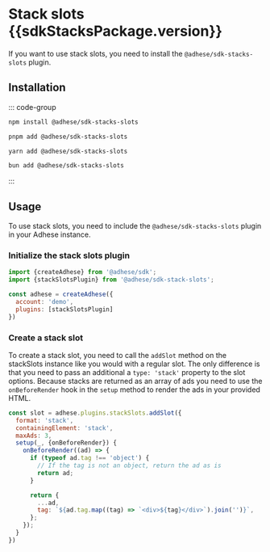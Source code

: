 <script setup>
import sdkStacksPackage from '../../packages/sdk-stack-slots/package.json';
</script>

# Stack slots <Badge>{{sdkStacksPackage.version}}</Badge>

If you want to use stack slots, you need to install the `@adhese/sdk-stacks-slots` plugin.

## Installation
::: code-group
```bash [npm]
npm install @adhese/sdk-stacks-slots
```
```bash [pnpm]
pnpm add @adhese/sdk-stacks-slots
```
```bash [yarn]
yarn add @adhese/sdk-stacks-slots
```
```bash [bun]
bun add @adhese/sdk-stacks-slots
```
:::

## Usage
To use stack slots, you need to include the `@adhese/sdk-stacks-slots` plugin in your Adhese instance.

### Initialize the stack slots plugin
```js
import {createAdhese} from '@adhese/sdk';
import {stackSlotsPlugin} from '@adhese/sdk-stack-slots';

const adhese = createAdhese({
  account: 'demo',
  plugins: [stackSlotsPlugin]
})
```

### Create a stack slot
To create a stack slot, you need to call the `addSlot` method on the stackSlots instance like you would with a regular slot.
The only difference is that you need to pass an additional a `type: 'stack'` property to the slot options. Because
stacks are returned as an array of ads you need to use the `onBeforeRender` hook in the `setup` method to render the
ads in your provided HTML.

```js
const slot = adhese.plugins.stackSlots.addSlot({
  format: 'stack',
  containingElement: 'stack',
  maxAds: 3,
  setup(_, {onBeforeRender}) {
    onBeforeRender((ad) => {
      if (typeof ad.tag !== 'object') {
        // If the tag is not an object, return the ad as is
        return ad;
      }

      return {
        ...ad,
        tag: `${ad.tag.map((tag) => `<div>${tag}</div>`).join('')}`,
      };
    });
  }
})
```

